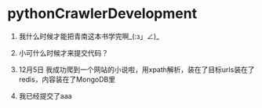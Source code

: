 # pythonCrawlerDevelopment

1. 我什么时候才能把青南这本书学完啊_(:з」∠)_

2. 小可什么时候才来提交代码？

3. 12月5日 我成功爬到一个网站的小说啦，用xpath解析，装在了目标urls装在了redis，内容装在了MongoDB里

4. 我已经提交了aaa

